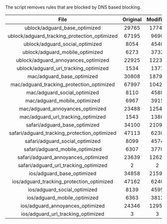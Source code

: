 The script removes rules that are blocked by DNS based blocking.


| File | Original | Modified |
|:----:|:-----:|:-----:|
| ublock/adguard_base_optimized | 29765 | 17746 |
| ublock/adguard_tracking_protection_optimized | 67195 | 9690 |
| ublock/adguard_social_optimized | 8054 | 4540 |
| ublock/adguard_mobile_optimized | 6273 | 3732 |
| ublock/adguard_annoyances_optimized | 22925 | 12236 |
| ublock/adguard_url_tracking_optimized | 1534 | 1377 |
| mac/adguard_base_optimized | 30808 | 18798 |
| mac/adguard_tracking_protection_optimized | 67997 | 10424 |
| mac/adguard_social_optimized | 8110 | 4588 |
| mac/adguard_mobile_optimized | 6967 | 3915 |
| mac/adguard_annoyances_optimized | 23488 | 12543 |
| mac/adguard_url_tracking_optimized | 1543 | 1386 |
| safari/adguard_base_optimized | 34100 | 21091 |
| safari/adguard_tracking_protection_optimized | 47113 | 6230 |
| safari/adguard_social_optimized | 8099 | 4574 |
| safari/adguard_mobile_optimized | 6307 | 3770 |
| safari/adguard_annoyances_optimized | 23639 | 12620 |
| safari/adguard_url_tracking_optimized | 2 | 2 |
| ios/adguard_base_optimized | 34858 | 21599 |
| ios/adguard_tracking_protection_optimized | 47162 | 6240 |
| ios/adguard_social_optimized | 8139 | 4595 |
| ios/adguard_mobile_optimized | 6363 | 3812 |
| ios/adguard_annoyances_optimized | 24346 | 12953 |
| ios/adguard_url_tracking_optimized | 3 | 3 |